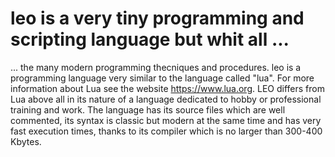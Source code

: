 # leo is a very tiny programming and scripting language but whit all ...
... the many modern programming thecniques and procedures.
leo is a programming language very similar to the language called "lua". 
For more information about Lua see the website https://www.lua.org. 
LEO differs from Lua above all in its nature of a language dedicated 
to hobby or professional training and work. The language has its source 
files which are well commented, its syntax is classic but modern at the 
same time and has very fast execution times, 
thanks to its compiler which is no larger than 300-400 Kbytes.
